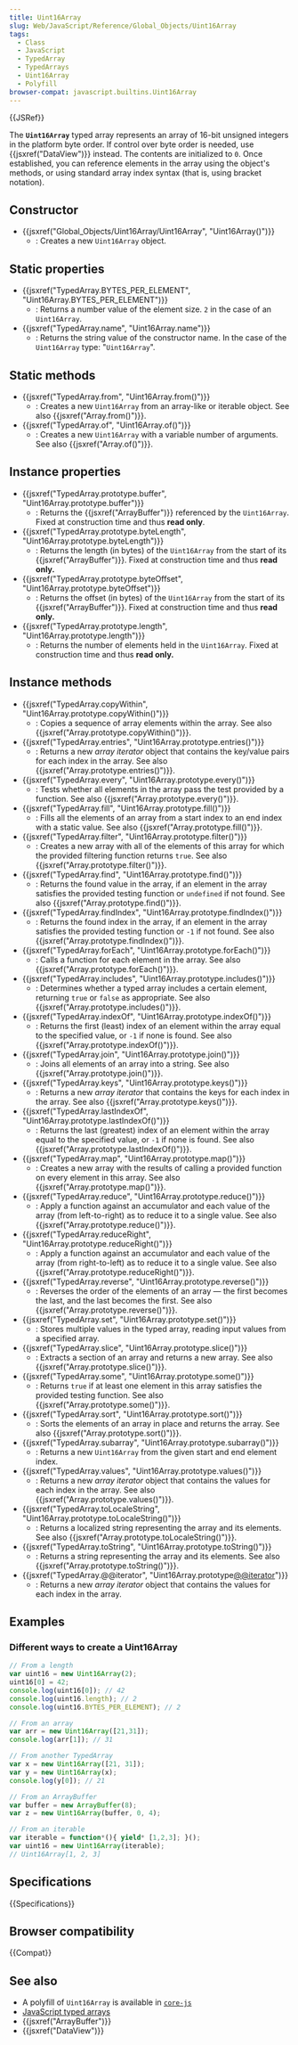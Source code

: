 ```yaml
---
title: Uint16Array
slug: Web/JavaScript/Reference/Global_Objects/Uint16Array
tags:
  - Class
  - JavaScript
  - TypedArray
  - TypedArrays
  - Uint16Array
  - Polyfill
browser-compat: javascript.builtins.Uint16Array
---
```

{{JSRef}}

The **`Uint16Array`** typed array represents an array of 16-bit unsigned
integers in the platform byte order. If control over byte order is needed, use
{{jsxref("DataView")}} instead. The contents are initialized to `0`. Once
established, you can reference elements in the array using the object's methods,
or using standard array index syntax (that is, using bracket notation).

## Constructor

*   {{jsxref("Global_Objects/Uint16Array/Uint16Array", "Uint16Array()")}}
    *   : Creates a new `Uint16Array` object.

## Static properties

*   {{jsxref("TypedArray.BYTES_PER_ELEMENT", "Uint16Array.BYTES_PER_ELEMENT")}}
    *   : Returns a number value of the element size. `2` in the case of an
        `Uint16Array`.
*   {{jsxref("TypedArray.name", "Uint16Array.name")}}
    *   : Returns the string value of the constructor name. In the case of the
        `Uint16Array` type: "`Uint16Array`".

## Static methods

*   {{jsxref("TypedArray.from", "Uint16Array.from()")}}
    *   : Creates a new `Uint16Array` from an array-like or iterable object. See
        also {{jsxref("Array.from()")}}.
*   {{jsxref("TypedArray.of", "Uint16Array.of()")}}
    *   : Creates a new `Uint16Array` with a variable number of arguments. See also
        {{jsxref("Array.of()")}}.

## Instance properties

*   {{jsxref("TypedArray.prototype.buffer", "Uint16Array.prototype.buffer")}}
    *   : Returns the {{jsxref("ArrayBuffer")}} referenced by the
        `Uint16Array`. Fixed at construction time and thus **read only**.
*   {{jsxref("TypedArray.prototype.byteLength", "Uint16Array.prototype.byteLength")}}
    *   : Returns the length (in bytes) of the `Uint16Array` from the start of its
        {{jsxref("ArrayBuffer")}}. Fixed at construction time and thus **read
        only.**
*   {{jsxref("TypedArray.prototype.byteOffset", "Uint16Array.prototype.byteOffset")}}
    *   : Returns the offset (in bytes) of the `Uint16Array` from the start of its
        {{jsxref("ArrayBuffer")}}. Fixed at construction time and thus **read
        only.**
*   {{jsxref("TypedArray.prototype.length", "Uint16Array.prototype.length")}}
    *   : Returns the number of elements held in the `Uint16Array`. Fixed at
        construction time and thus **read only.**

## Instance methods

*   {{jsxref("TypedArray.copyWithin", "Uint16Array.prototype.copyWithin()")}}
    *   : Copies a sequence of array elements within the array. See also
        {{jsxref("Array.prototype.copyWithin()")}}.
*   {{jsxref("TypedArray.entries", "Uint16Array.prototype.entries()")}}
    *   : Returns a new *array iterator* object that contains the key/value pairs
        for each index in the array. See also
        {{jsxref("Array.prototype.entries()")}}.
*   {{jsxref("TypedArray.every", "Uint16Array.prototype.every()")}}
    *   : Tests whether all elements in the array pass the test provided by a
        function. See also {{jsxref("Array.prototype.every()")}}.
*   {{jsxref("TypedArray.fill", "Uint16Array.prototype.fill()")}}
    *   : Fills all the elements of an array from a start index to an end index with
        a static value. See also {{jsxref("Array.prototype.fill()")}}.
*   {{jsxref("TypedArray.filter", "Uint16Array.prototype.filter()")}}
    *   : Creates a new array with all of the elements of this array for which the
        provided filtering function returns `true`. See also
        {{jsxref("Array.prototype.filter()")}}.
*   {{jsxref("TypedArray.find", "Uint16Array.prototype.find()")}}
    *   : Returns the found value in the array, if an element in the array satisfies
        the provided testing function or `undefined` if not found. See also
        {{jsxref("Array.prototype.find()")}}.
*   {{jsxref("TypedArray.findIndex", "Uint16Array.prototype.findIndex()")}}
    *   : Returns the found index in the array, if an element in the array satisfies
        the provided testing function or `-1` if not found. See also
        {{jsxref("Array.prototype.findIndex()")}}.
*   {{jsxref("TypedArray.forEach", "Uint16Array.prototype.forEach()")}}
    *   : Calls a function for each element in the array. See also
        {{jsxref("Array.prototype.forEach()")}}.
*   {{jsxref("TypedArray.includes", "Uint16Array.prototype.includes()")}}
    *   : Determines whether a typed array includes a certain element, returning
        `true` or `false` as appropriate. See also
        {{jsxref("Array.prototype.includes()")}}.
*   {{jsxref("TypedArray.indexOf", "Uint16Array.prototype.indexOf()")}}
    *   : Returns the first (least) index of an element within the array equal to
        the specified value, or `-1` if none is found. See also
        {{jsxref("Array.prototype.indexOf()")}}.
*   {{jsxref("TypedArray.join", "Uint16Array.prototype.join()")}}
    *   : Joins all elements of an array into a string. See also
        {{jsxref("Array.prototype.join()")}}.
*   {{jsxref("TypedArray.keys", "Uint16Array.prototype.keys()")}}
    *   : Returns a new *array iterator* that contains the keys for each index in
        the array. See also {{jsxref("Array.prototype.keys()")}}.
*   {{jsxref("TypedArray.lastIndexOf", "Uint16Array.prototype.lastIndexOf()")}}
    *   : Returns the last (greatest) index of an element within the array equal to
        the specified value, or `-1` if none is found. See also
        {{jsxref("Array.prototype.lastIndexOf()")}}.
*   {{jsxref("TypedArray.map", "Uint16Array.prototype.map()")}}
    *   : Creates a new array with the results of calling a provided function on
        every element in this array. See also
        {{jsxref("Array.prototype.map()")}}.
*   {{jsxref("TypedArray.reduce", "Uint16Array.prototype.reduce()")}}
    *   : Apply a function against an accumulator and each value of the array (from
        left-to-right) as to reduce it to a single value. See also
        {{jsxref("Array.prototype.reduce()")}}.
*   {{jsxref("TypedArray.reduceRight", "Uint16Array.prototype.reduceRight()")}}
    *   : Apply a function against an accumulator and each value of the array (from
        right-to-left) as to reduce it to a single value. See also
        {{jsxref("Array.prototype.reduceRight()")}}.
*   {{jsxref("TypedArray.reverse", "Uint16Array.prototype.reverse()")}}
    *   : Reverses the order of the elements of an array — the first becomes the
        last, and the last becomes the first. See also
        {{jsxref("Array.prototype.reverse()")}}.
*   {{jsxref("TypedArray.set", "Uint16Array.prototype.set()")}}
    *   : Stores multiple values in the typed array, reading input values from a
        specified array.
*   {{jsxref("TypedArray.slice", "Uint16Array.prototype.slice()")}}
    *   : Extracts a section of an array and returns a new array. See also
        {{jsxref("Array.prototype.slice()")}}.
*   {{jsxref("TypedArray.some", "Uint16Array.prototype.some()")}}
    *   : Returns `true` if at least one element in this array satisfies the
        provided testing function. See also
        {{jsxref("Array.prototype.some()")}}.
*   {{jsxref("TypedArray.sort", "Uint16Array.prototype.sort()")}}
    *   : Sorts the elements of an array in place and returns the array. See also
        {{jsxref("Array.prototype.sort()")}}.
*   {{jsxref("TypedArray.subarray", "Uint16Array.prototype.subarray()")}}
    *   : Returns a new `Uint16Array` from the given start and end element index.
*   {{jsxref("TypedArray.values", "Uint16Array.prototype.values()")}}
    *   : Returns a new *array iterator* object that contains the values for each
        index in the array. See also
        {{jsxref("Array.prototype.values()")}}.
*   {{jsxref("TypedArray.toLocaleString", "Uint16Array.prototype.toLocaleString()")}}
    *   : Returns a localized string representing the array and its elements. See
        also {{jsxref("Array.prototype.toLocaleString()")}}.
*   {{jsxref("TypedArray.toString", "Uint16Array.prototype.toString()")}}
    *   : Returns a string representing the array and its elements. See also
        {{jsxref("Array.prototype.toString()")}}.
*   {{jsxref("TypedArray.@@iterator", "Uint16Array.prototype[@@iterator]()")}}
    *   : Returns a new *array iterator* object that contains the values for each
        index in the array.

## Examples

### Different ways to create a Uint16Array

```js
// From a length
var uint16 = new Uint16Array(2);
uint16[0] = 42;
console.log(uint16[0]); // 42
console.log(uint16.length); // 2
console.log(uint16.BYTES_PER_ELEMENT); // 2

// From an array
var arr = new Uint16Array([21,31]);
console.log(arr[1]); // 31

// From another TypedArray
var x = new Uint16Array([21, 31]);
var y = new Uint16Array(x);
console.log(y[0]); // 21

// From an ArrayBuffer
var buffer = new ArrayBuffer(8);
var z = new Uint16Array(buffer, 0, 4);

// From an iterable
var iterable = function*(){ yield* [1,2,3]; }();
var uint16 = new Uint16Array(iterable);
// Uint16Array[1, 2, 3]
```

## Specifications

{{Specifications}}

## Browser compatibility

{{Compat}}

## See also

*   A polyfill of `Uint16Array` is available in
    [`core-js`](https://github.com/zloirock/core-js#ecmascript-typed-arrays)
*   [JavaScript typed arrays](/en-US/docs/Web/JavaScript/Typed_arrays)
*   {{jsxref("ArrayBuffer")}}
*   {{jsxref("DataView")}}
